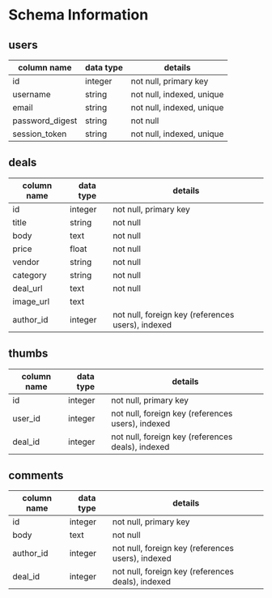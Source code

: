 # Schema Information

## users
column name     | data type | details
----------------|-----------|-----------------------
id              | integer   | not null, primary key
username        | string    | not null, indexed, unique
email           | string    | not null, indexed, unique
password_digest | string    | not null
session_token   | string    | not null, indexed, unique

## deals
column name | data type | details
------------|-----------|-----------------------
id          | integer   | not null, primary key
title       | string    | not null
body        | text      | not null
price        | float      | not null
vendor        | string      | not null
category        | string      | not null
deal_url        | text      | not null
image_url        | text      |
author_id   | integer   | not null, foreign key (references users), indexed

## thumbs
column name | data type | details
------------|-----------|-----------------------
id          | integer   | not null, primary key
user_id   | integer   | not null, foreign key (references users), indexed
deal_id   | integer   | not null, foreign key (references deals), indexed

## comments
column name | data type | details
------------|-----------|-----------------------
id          | integer   | not null, primary key
body | text    | not null
author_id   | integer   | not null, foreign key (references users), indexed
deal_id   | integer   | not null, foreign key (references deals), indexed
